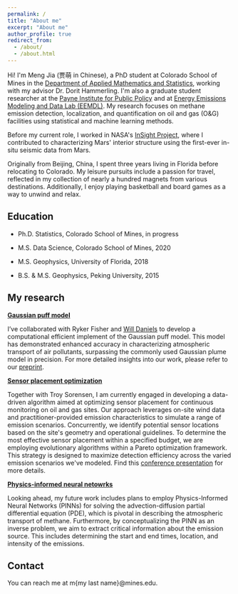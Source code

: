 ```yaml
---
permalink: /
title: "About me"
excerpt: "About me"
author_profile: true
redirect_from: 
  - /about/
  - /about.html
---
```


Hi! I'm Meng Jia (贾萌 in Chinese), a PhD student at Colorado School of Mines in the [Department of Applied Mathematics and Statistics](https://ams.mines.edu), working with my advisor Dr. Dorit Hammerling. I'm also a graduate student researcher at the [Payne Institute for Public Policy](https://payneinstitute.mines.edu) and at [Energy Emissions Modeling and Data Lab (EEMDL)](https://www.eemdl.utexas.edu). My research focuses on methane emission detection, localization, and quantification on oil and gas (O&G) facilities using statistical and machine learning methods.

Before my current role, I worked in NASA's [InSight Project](https://mars.nasa.gov/insight/mission/overview/), where I contributed to characterizing Mars' interior structure using the first-ever in-situ seismic data from Mars.

Originally from Beijing, China, I spent three years living in Florida before relocating to Colorado. My leisure pursuits include a passion for travel, reflected in my collection of nearly a hundred magnets from various destinations. Additionally, I enjoy playing basketball and board games as a way to unwind and relax.



Education
------
* Ph.D. Statistics, Colorado School of Mines, in progress

* M.S. Data Science, Colorado School of Mines, 2020

* M.S. Geophysics, University of Florida, 2018

* B.S. & M.S. Geophysics, Peking University, 2015


My research
------
**<ins>Gaussian puff model</ins>**

I’ve collaborated with Ryker Fisher and [Will Daniels](https://wsdaniels.github.io) to develop a computational efficient implement	of the Gaussian puff model. This model has demonstrated enhanced accuracy in characterizing atmospheric transport of air pollutants, surpassing the commonly used Gaussian plume model in precision. For more detailed insights into our work, please refer to our [preprint](https://chemrxiv.org/engage/chemrxiv/article-details/6451848107c3f029371ca07f).

**<ins>Sensor placement optimization</ins>**

Together with Troy Sorensen, I am currently engaged in developing a data-driven algorithm aimed at optimizing sensor placement for continuous monitoring on oil and gas sites. Our approach leverages on-site wind data and practitioner-provided emission characteristics to simulate a range of emission scenarios. Concurrently, we identify potential sensor locations based on the site's geometry and operational guidelines. To determine the most effective sensor placement within a specified budget, we are employing evolutionary algorithms within a Pareto optimization framework. This strategy is designed to maximize detection efficiency across the varied emission scenarios we've modeled. Find this [conference presentation](files/paper1.pdf)
for more details.

**<ins>Physics-informed neural netowrks</ins>**

Looking ahead, my future work includes plans to employ Physics-Informed Neural Networks (PINNs) for solving the advection-diffusion partial differential equation (PDE), which is pivotal in describing the atmospheric transport of methane. Furthermore, by conceptualizing the PINN as an inverse problem, we aim to extract critical information about the emission source. This includes determining the start and end times, location, and intensity of the emissions.

Contact
------
You can reach me at m\{my last name\}@mines.edu. 
